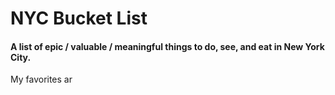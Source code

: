 NYC Bucket List
===============

#### A list of epic / valuable / meaningful things to do, see, and eat in New York City. 
 My favorites ar